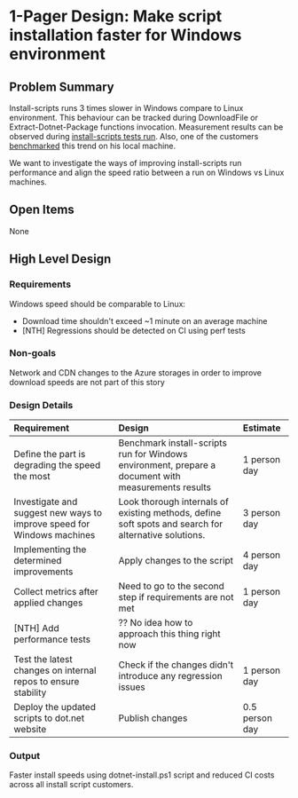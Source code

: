 # 1-Pager Design: Make script installation faster for Windows environment #

## Problem Summary ##
Install-scripts runs 3 times slower in Windows compare to Linux environment. This behaviour can be tracked during DownloadFile or Extract-Dotnet-Package functions invocation. Measurement results can be observed during [install-scripts tests run](https://dev.azure.com/dnceng/internal/_build?definitionId=1019).
Also, one of the customers [benchmarked](https://github.com/actions/setup-dotnet/issues/260#issue-1105497391) this trend on his local machine.

We want to investigate the ways of improving install-scripts run performance and align the speed ratio between a run on Windows vs Linux machines.

## Open Items ##
None

## High Level Design ##

### Requirements ###
Windows speed should be comparable to Linux:
- Download time shouldn't exceed ~1 minute on an average machine
- [NTH] Regressions should be detected on CI using perf tests

### Non-goals ###
Network and CDN changes to the Azure storages in order to improve download speeds are not part of this story

### Design Details ###
|Requirement|Design|Estimate|
|:---|:---|:---|
|Define the part is degrading the speed the most|Benchmark install-scripts run for Windows environment, prepare a document with measurements results|1 person day|
|Investigate and suggest new ways to improve speed for Windows machines|Look thorough internals of existing methods, define soft spots and search for alternative solutions.|3 person day|
|Implementing the determined improvements|Apply changes to the script|4 person day|
|Collect metrics after applied changes|Need to go to the second step if requirements are not met|1 person day|
|[NTH] Add performance tests|?? No idea how to approach this thing right now||
|Test the latest changes on internal repos to ensure stability|Check if the changes didn't introduce any regression issues|1 person day|
|Deploy the updated scripts to dot.net website|Publish changes|0.5 person day|

### Output ###
Faster install speeds using dotnet-install.ps1 script and reduced CI costs across all install script customers.
